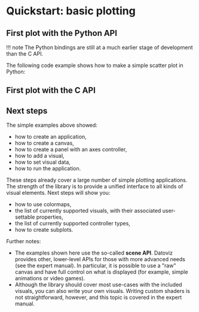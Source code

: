 # Quickstart: basic plotting

## First plot with the Python API

!!! note
    The Python bindings are still at a much earlier stage of development than the C API.

The following code example shows how to make a simple scatter plot in Python:

<!-- CODE_PYTHON bindings/cython/examples/test.py -->

<!-- IMAGE ../images/python_example.png -->


## First plot with the C API

<!-- CODE_C examples/standalone.c -->

<!-- IMAGE ../images/c_example.png -->


## Next steps

The simple examples above showed:

* how to create an application,
* how to create a canvas,
* how to create a panel with an axes controller,
* how to add a visual,
* how to set visual data,
* how to run the application.

These steps already cover a large number of simple plotting applications. The strength of the library is to provide a unified interface to all kinds of visual elements. Next steps will show you:

* how to use colormaps,
* the list of currently supported visuals, with their associated user-settable properties,
* the list of currently supported controller types,
* how to create subplots.

Further notes:

* The examples shown here use the so-called **scene API**. Datoviz provides other, lower-level APIs for those with more advanced needs (see the expert manual). In particular, it is possible to use a "raw" canvas and have full control on what is displayed (for example, simple animations or video games).
* Although the library should cover most use-cases with the included visuals, you can also write your own visuals. Writing custom shaders is not straightforward, however, and this topic is covered in the expert manual.
